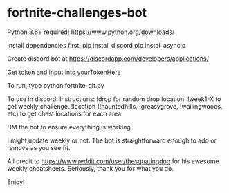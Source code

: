 # fortnite-challenges-bot

Python 3.6+ required! https://www.python.org/downloads/

Install dependencies first:
pip install discord
pip install asyncio

Create discord bot at https://discordapp.com/developers/applications/

Get token and input into yourTokenHere

To run, type python fortnite-git.py

To use in discord: Instructions: !drop for random drop location. !week1-X to get weekly challenge. !location (!hauntedhills, !greasygrove, !wailingwoods, etc) to get chest locations for each area

DM the bot to ensure everything is working.

I might update weekly or not. The bot is straightforward enough to add or remove as you see fit.

All credit to https://www.reddit.com/user/thesquatingdog for his awesome weekly cheatsheets. Seriously, thank you for what you do.

Enjoy!
